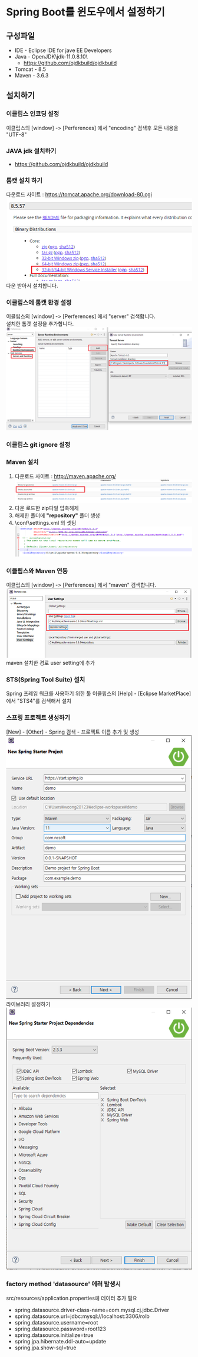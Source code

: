 # Spring Boot를 윈도우에서 설정하기 
## 구성파일
* IDE - Eclipse IDE for jave EE Developers
* Java - OpenJDK\jdk-11.0.8.10\
  * https://github.com/ojdkbuild/ojdkbuild
* Tomcat - 8.5
* Maven - 3.6.3

## 설치하기 
### 이클립스 인코딩 설정
이클립스의 [window] -> [Perferences] 에서 "encoding" 검색후 모든 내용을 "UTF-8"

### JAVA jdk 설치하기
* https://github.com/ojdkbuild/ojdkbuild


### 톰캣 설치 하기
다운로드 사이트 :  https://tomcat.apache.org/download-80.cgi
![Tomcat_istall1](./img/Tomcat_install1.png)
<br>다운 받아서 설치합니다.

### 이클립스에 톰캣 환경 설정
이클립스의 [window] -> [Perferences] 에서 "server" 검색합니다.<br>
설치한 톰캣 설정을 추가합니다.
![Tomcat_install](./img/Tomcat_install2.png)

### 이클립스 git ignore 설정

### Maven 설치
1. 다운로드 사이트 : http://maven.apache.org/
![Maven_install1](./img/maven_install1.png)
2. 다운 로드한 zip파일 압축해제
3. 해제한 폴더에 **"repository"** 폴더 생성
4. \conf\settings.xml 의 <LocalRepository> 셋팅
![Maven_install1](./img/maven_install2.png)

### 이클립스와 Maven 연동
이클립스의 [window] -> [Perferences] 에서 "maven" 검색합니다.<br>
![Maven_install1](./img/maven_install3.png)
maven 설치한 경로 user setting에 추가 

### STS(Spring Tool Suite) 설치
Spring 프레임 워크를 사용하기 위한 툴
이클립스의 [Help] - [Eclipse MarketPlace] 에서 "STS4"를 검색해서 설치

### 스프링 프로젝트 생성하기 
[New] - [Other] - Spring 검색 - 프로젝트 이름 추가 및 생성
![Eclipse_Create](./img/eclipse_create_springboot2.png)
<br>라이브러리 설정하기<br>
![Eclipse_Create2](./img/eclipse_create_springboot3.png)

### factory method 'datasource' 에러 발생시 
src/resources/application.properties에 데이터 추가 필요 
* spring.datasource.driver-class-name=com.mysql.cj.jdbc.Driver
* spring.datasource.url=jdbc:mysql://localhost:3306/rolb
* spring.datasource.username=root
* spring.datasource.password=root123
* spring.datasource.initialize=true
* spring.jpa.hibernate.ddl-auto=update
* spring.jpa.show-sql=true